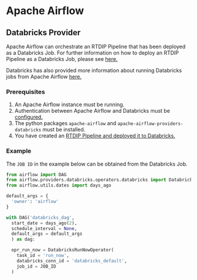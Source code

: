 # Apache Airflow

## Databricks Provider

Apache Airflow can orchestrate an RTDIP Pipeline that has been deployed as a Databricks Job. For further information on how to deploy an RTDIP Pipeline as a Databricks Job, please see [here.](databricks.md) 

Databricks has also provided more information about running Databricks jobs from Apache Airflow [here.](https://docs.databricks.com/workflows/jobs/how-to/use-airflow-with-jobs.html)

### Prerequisites

1. An Apache Airflow instance must be running.
1. Authentication between Apache Airflow and Databricks must be [configured.](https://docs.databricks.com/workflows/jobs/how-to/use-airflow-with-jobs.html#create-a-databricks-personal-access-token-for-airflow)
1. The python packages `apache-airflow` and `apache-airflow-providers-databricks` must be installed.
1. You have created an [RTDIP Pipeline and deployed it to Databricks.](databricks.md)


### Example

The `JOB ID` in the example below can be obtained from the Databricks Job.

```python
from airflow import DAG
from airflow.providers.databricks.operators.databricks import DatabricksRunNowOperator
from airflow.utils.dates import days_ago

default_args = {
  'owner': 'airflow'
}

with DAG('databricks_dag',
  start_date = days_ago(2),
  schedule_interval = None,
  default_args = default_args
  ) as dag:

  opr_run_now = DatabricksRunNowOperator(
    task_id = 'run_now',
    databricks_conn_id = 'databricks_default',
    job_id = JOB_ID
  )
```

